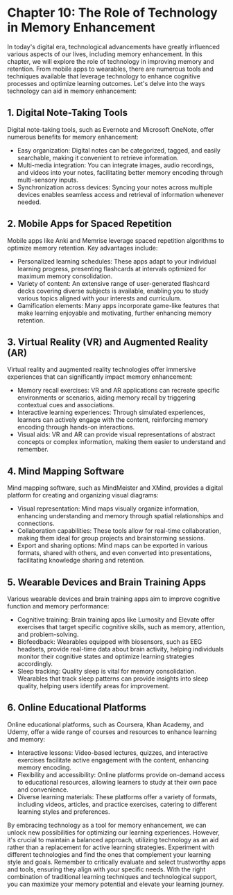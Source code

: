 Chapter 10: The Role of Technology in Memory Enhancement
========================================================

In today's digital era, technological advancements have greatly influenced various aspects of our lives, including memory enhancement. In this chapter, we will explore the role of technology in improving memory and retention. From mobile apps to wearables, there are numerous tools and techniques available that leverage technology to enhance cognitive processes and optimize learning outcomes. Let's delve into the ways technology can aid in memory enhancement:

**1. Digital Note-Taking Tools**
--------------------------------

Digital note-taking tools, such as Evernote and Microsoft OneNote, offer numerous benefits for memory enhancement:

* Easy organization: Digital notes can be categorized, tagged, and easily searchable, making it convenient to retrieve information.
* Multi-media integration: You can integrate images, audio recordings, and videos into your notes, facilitating better memory encoding through multi-sensory inputs.
* Synchronization across devices: Syncing your notes across multiple devices enables seamless access and retrieval of information whenever needed.

**2. Mobile Apps for Spaced Repetition**
----------------------------------------

Mobile apps like Anki and Memrise leverage spaced repetition algorithms to optimize memory retention. Key advantages include:

* Personalized learning schedules: These apps adapt to your individual learning progress, presenting flashcards at intervals optimized for maximum memory consolidation.
* Variety of content: An extensive range of user-generated flashcard decks covering diverse subjects is available, enabling you to study various topics aligned with your interests and curriculum.
* Gamification elements: Many apps incorporate game-like features that make learning enjoyable and motivating, further enhancing memory retention.

**3. Virtual Reality (VR) and Augmented Reality (AR)**
------------------------------------------------------

Virtual reality and augmented reality technologies offer immersive experiences that can significantly impact memory enhancement:

* Memory recall exercises: VR and AR applications can recreate specific environments or scenarios, aiding memory recall by triggering contextual cues and associations.
* Interactive learning experiences: Through simulated experiences, learners can actively engage with the content, reinforcing memory encoding through hands-on interactions.
* Visual aids: VR and AR can provide visual representations of abstract concepts or complex information, making them easier to understand and remember.

**4. Mind Mapping Software**
----------------------------

Mind mapping software, such as MindMeister and XMind, provides a digital platform for creating and organizing visual diagrams:

* Visual representation: Mind maps visually organize information, enhancing understanding and memory through spatial relationships and connections.
* Collaboration capabilities: These tools allow for real-time collaboration, making them ideal for group projects and brainstorming sessions.
* Export and sharing options: Mind maps can be exported in various formats, shared with others, and even converted into presentations, facilitating knowledge sharing and retention.

**5. Wearable Devices and Brain Training Apps**
-----------------------------------------------

Various wearable devices and brain training apps aim to improve cognitive function and memory performance:

* Cognitive training: Brain training apps like Lumosity and Elevate offer exercises that target specific cognitive skills, such as memory, attention, and problem-solving.
* Biofeedback: Wearables equipped with biosensors, such as EEG headsets, provide real-time data about brain activity, helping individuals monitor their cognitive states and optimize learning strategies accordingly.
* Sleep tracking: Quality sleep is vital for memory consolidation. Wearables that track sleep patterns can provide insights into sleep quality, helping users identify areas for improvement.

**6. Online Educational Platforms**
-----------------------------------

Online educational platforms, such as Coursera, Khan Academy, and Udemy, offer a wide range of courses and resources to enhance learning and memory:

* Interactive lessons: Video-based lectures, quizzes, and interactive exercises facilitate active engagement with the content, enhancing memory encoding.
* Flexibility and accessibility: Online platforms provide on-demand access to educational resources, allowing learners to study at their own pace and convenience.
* Diverse learning materials: These platforms offer a variety of formats, including videos, articles, and practice exercises, catering to different learning styles and preferences.

By embracing technology as a tool for memory enhancement, we can unlock new possibilities for optimizing our learning experiences. However, it's crucial to maintain a balanced approach, utilizing technology as an aid rather than a replacement for active learning strategies. Experiment with different technologies and find the ones that complement your learning style and goals. Remember to critically evaluate and select trustworthy apps and tools, ensuring they align with your specific needs. With the right combination of traditional learning techniques and technological support, you can maximize your memory potential and elevate your learning journey.
